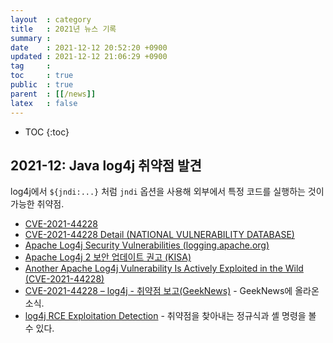 ```yaml
---
layout  : category
title   : 2021년 뉴스 기록
summary : 
date    : 2021-12-12 20:52:20 +0900
updated : 2021-12-12 21:06:29 +0900
tag     : 
toc     : true
public  : true
parent  : [[/news]]
latex   : false
---
```

* TOC
{:toc}

## 2021-12: Java log4j 취약점 발견

log4j에서 `${jndi:...}` 처럼 `jndi` 옵션을 사용해 외부에서 특정 코드를 실행하는 것이 가능한 취약점.

- [CVE-2021-44228]( https://cve.mitre.org/cgi-bin/cvename.cgi?name=CVE-2021-44228 )
- [CVE-2021-44228 Detail (NATIONAL VULNERABILITY DATABASE)]( https://nvd.nist.gov/vuln/detail/CVE-2021-44228 )
- [Apache Log4j Security Vulnerabilities (logging.apache.org)]( https://logging.apache.org/log4j/2.x/security.html )
- [Apache Log4j 2 보안 업데이트 권고 (KISA)]( https://www.boho.or.kr/data/secNoticeView.do?bulletin_writing_sequence=36389 )
- [Another Apache Log4j Vulnerability Is Actively Exploited in the Wild (CVE-2021-44228)]( https://unit42.paloaltonetworks.com/apache-log4j-vulnerability-cve-2021-44228/ )
- [CVE-2021-44228 – log4j - 취약점 보고(GeekNews)]( https://news.hada.io/topic?id=5534 ) - GeekNews에 올라온 소식.
- [log4j RCE Exploitation Detection]( https://gist.github.com/Neo23x0/e4c8b03ff8cdf1fa63b7d15db6e3860b ) - 취약점을 찾아내는 정규식과 셸 명령을 볼 수 있다.

